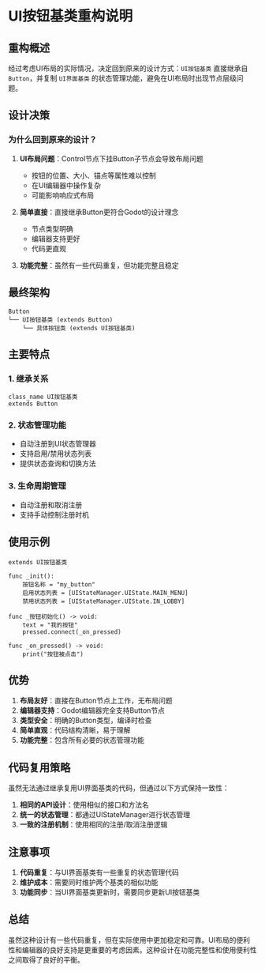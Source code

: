 # UI按钮基类重构说明

## 重构概述

经过考虑UI布局的实际情况，决定回到原来的设计方式：`UI按钮基类` 直接继承自 `Button`，并复制 `UI界面基类` 的状态管理功能，避免在UI布局时出现节点层级问题。

## 设计决策

### 为什么回到原来的设计？

1. **UI布局问题**：Control节点下挂Button子节点会导致布局问题
   - 按钮的位置、大小、锚点等属性难以控制
   - 在UI编辑器中操作复杂
   - 可能影响响应式布局

2. **简单直接**：直接继承Button更符合Godot的设计理念
   - 节点类型明确
   - 编辑器支持更好
   - 代码更直观

3. **功能完整**：虽然有一些代码重复，但功能完整且稳定

## 最终架构

```
Button
└── UI按钮基类 (extends Button)
    └── 具体按钮类 (extends UI按钮基类)
```

## 主要特点

### 1. 继承关系
```gdscript
class_name UI按钮基类
extends Button
```

### 2. 状态管理功能
- 自动注册到UI状态管理器
- 支持启用/禁用状态列表
- 提供状态查询和切换方法

### 3. 生命周期管理
- 自动注册和取消注册
- 支持手动控制注册时机

## 使用示例

```gdscript
extends UI按钮基类

func _init():
	按钮名称 = "my_button"
	启用状态列表 = [UIStateManager.UIState.MAIN_MENU]
	禁用状态列表 = [UIStateManager.UIState.IN_LOBBY]

func _按钮初始化() -> void:
	text = "我的按钮"
	pressed.connect(_on_pressed)

func _on_pressed() -> void:
	print("按钮被点击")
```

## 优势

1. **布局友好**：直接在Button节点上工作，无布局问题
2. **编辑器支持**：Godot编辑器完全支持Button节点
3. **类型安全**：明确的Button类型，编译时检查
4. **简单直观**：代码结构清晰，易于理解
5. **功能完整**：包含所有必要的状态管理功能

## 代码复用策略

虽然无法通过继承复用UI界面基类的代码，但通过以下方式保持一致性：

1. **相同的API设计**：使用相似的接口和方法名
2. **统一的状态管理**：都通过UIStateManager进行状态管理
3. **一致的注册机制**：使用相同的注册/取消注册逻辑

## 注意事项

1. **代码重复**：与UI界面基类有一些重复的状态管理代码
2. **维护成本**：需要同时维护两个基类的相似功能
3. **功能同步**：当UI界面基类更新时，需要同步更新UI按钮基类

## 总结

虽然这种设计有一些代码重复，但在实际使用中更加稳定和可靠。UI布局的便利性和编辑器的良好支持是更重要的考虑因素。这种设计在功能完整性和使用便利性之间取得了良好的平衡。
